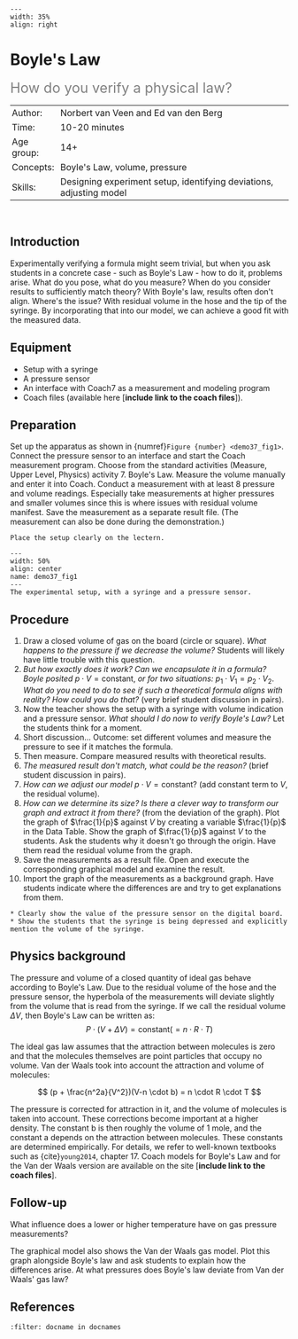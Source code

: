 ```{figure} ../../figures/busy.png
---
width: 35%
align: right
```
# Boyle's Law

<span style="font-size: 25px; color: gray;">How do you verify a physical law?</span>

<table style="width: 100%; border-collapse: collapse; border: none;">
    <tr style="background-color: var(--background-color);">  
        <td style="text-align: left; padding: 3px; border: none; color: var(--text-color)">Author:</td>
        <td style="text-align: left; padding: 3px; border: none; color: var(--text-color)">Norbert van Veen and Ed van den Berg</td>
    </tr>
    <tr style="background-color: var(--background-color);"> 
        <td style="text-align: left; padding: 3px; border: none; color: var(--text-color)">Time:</td>
        <td style="text-align: left; padding: 3px; border: none; color: var(--text-color)">10-20 minutes</td>
    </tr>
    <tr style="background-color: var(--background-color);"> 
        <td style="text-align: left; padding: 3px; border: none; color: var(--text-color)">Age group:</td>
        <td style="text-align: left; padding: 3px; border: none; color: var(--text-color)">14+</td>
    </tr>
    <tr style="background-color: var(--background-color);"> 
        <td style="text-align: left; padding: 3px; border: none; color: var(--text-color)">Concepts:</td>
        <td style="text-align: left; padding: 3px; border: none; color: var(--text-color)">Boyle's Law, volume, pressure</td>
    </tr>
    <tr style="background-color: var(--background-color);"> 
        <td style="text-align: left; padding: 3px; border: none; color: var(--text-color)">Skills:</td>
        <td style="text-align: left; padding: 3px; border: none; color: var(--text-color)">Designing experiment setup, identifying deviations, adjusting model</td>
    </tr>
</table><br>

## Introduction
Experimentally verifying a formula might seem trivial, but when you ask students in a concrete case - such as Boyle's Law - how to do it, problems arise. What do you pose, what do you measure? When do you consider results to sufficiently match theory? With Boyle's law, results often don't align. Where's the issue? With residual volume in the hose and the tip of the syringe. By incorporating that into our model, we can achieve a good fit with the measured data.

## Equipment
* Setup with a syringe
* A pressure sensor
* An interface with Coach7 as a measurement and modeling program
* Coach files (available here [**include link to the coach files**]).

## Preparation
Set up the apparatus as shown in {numref}`Figure {number} <demo37_fig1>`. Connect the pressure sensor to an interface and start the Coach measurement program. Choose from the standard activities (Measure, Upper Level, Physics) activity 7. Boyle's Law. Measure the volume manually and enter it into Coach. Conduct a measurement with at least 8 pressure and volume readings. Especially take measurements at higher pressures and smaller volumes since this is where issues with residual volume manifest. Save the measurement as a separate result file. (The measurement can also be done during the demonstration.)

```{tip}
Place the setup clearly on the lectern.
```

```{figure} A05_NvV02_fig1_opstelling - site.jpeg
---
width: 50%
align: center
name: demo37_fig1
---
The experimental setup, with a syringe and a pressure sensor.
```

## Procedure
1.	Draw a closed volume of gas on the board (circle or square). *What happens to the pressure if we decrease the volume?* Students will likely have little trouble with this question.
2.	*But how exactly does it work? Can we encapsulate it in a formula? Boyle posited* $p \cdot V = \text{constant}$, *or for two situations:* $p_1 \cdot V_1 = p_2 \cdot V_2$. *What do you need to do to see if such a theoretical formula aligns with reality? How could you do that?* (very brief student discussion in pairs).
3.	Now the teacher shows the setup with a syringe with volume indication and a pressure sensor. *What should I do now to verify Boyle's Law?* Let the students think for a moment.
4.	Short discussion... Outcome: set different volumes and measure the pressure to see if it matches the formula.
5.	Then measure. Compare measured results with theoretical results.
6.	*The measured result don't match, what could be the reason?* (brief student discussion in pairs).
7.	*How can we adjust our model* $p \cdot V = \text{constant}$? (add constant term to $V$, the residual volume).
8.	*How can we determine its size? Is there a clever way to transform our graph and extract it from there?* (from the deviation of the graph).
Plot the graph of $\frac{1}{p}$ against $V$ by creating a variable $\frac{1}{p}$ in the Data Table. Show the graph of $\frac{1}{p}$ against $V$ to the students. Ask the students why it doesn't go through the origin. Have them read the residual volume from the graph.
9.	Save the measurements as a result file. Open and execute the corresponding graphical model and examine the result.
10.	Import the graph of the measurements as a background graph. Have students indicate where the differences are and try to get explanations from them.

```{tip}
* Clearly show the value of the pressure sensor on the digital board. 
* Show the students that the syringe is being depressed and explicitly mention the volume of the syringe.
```

## Physics background
The pressure and volume of a closed quantity of ideal gas behave according to Boyle's Law. Due to the residual volume of the hose and the pressure sensor, the hyperbola of the measurements will deviate slightly from the volume that is read from the syringe. If we call the residual volume $\Delta V$, then Boyle's Law can be written as:
$$ P \cdot (V + \Delta V) = \text{constant} ( = n \cdot R \cdot T)$$

The ideal gas law assumes that the attraction between molecules is zero and that the molecules themselves are point particles that occupy no volume. Van der Waals took into account the attraction and volume of molecules:

$$ (p + \frac{n^2a}{V^2})(V-n \cdot b) = n \cdot R \cdot T $$

The pressure is corrected for attraction in it, and the volume of molecules is taken into account. These corrections become important at a higher density. The constant b is then roughly the volume of 1 mole, and the constant a depends on the attraction between molecules. These constants are determined empirically. For details, we refer to well-known textbooks such as {cite}`young2014`, chapter 17. Coach models for Boyle's Law and for the Van der Waals version are available on the site [**include link to the coach files**].


## Follow-up
What influence does a lower or higher temperature have on gas pressure measurements?

The graphical model also shows the Van der Waals gas model. Plot this graph alongside Boyle's law and ask students to explain how the differences arise. At what pressures does Boyle's law deviate from Van der Waals' gas law?


## References
```{bibliography}
:filter: docname in docnames
```